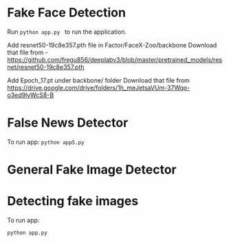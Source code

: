 # Fake Face Detection

Run ```python app.py ``` to run the application.

Add resnet50-19c8e357.pth file in Factor/FaceX-Zoo/backbone
Download that file from - https://github.com/fregu856/deeplabv3/blob/master/pretrained_models/resnet/resnet50-19c8e357.pth

Add Epoch_17.pt under backbone/ folder
Download that file from https://drive.google.com/drive/folders/1h_meJetsaVUm-37Wqo-o3ed9lyWcS8-B


# False News Detector
To run app: ```python app5.py```

# General Fake Image Detector
# Detecting fake images

To run app:
```
python app.py
```

